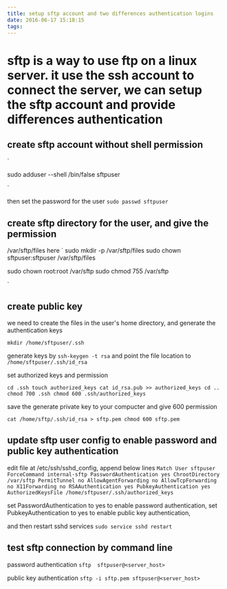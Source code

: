 ```yaml
---
title: setup sftp account and two differences authentication logins
date: 2016-06-17 15:18:15
tags:
---
```


# sftp is a way to use ftp on a linux server. it use the ssh account to connect the server, we can setup the sftp account and provide differences authentication


## create sftp account without shell permission
`

sudo adduser --shell /bin/false sftpuser

`

then set the password for the user
`
sudo passwd sftpuser
`

## create sftp directory for the user, and give the permission
/var/sftp/files here
`
sudo mkdir -p /var/sftp/files
sudo chown sftpuser:sftpuser /var/sftp/files

sudo chown root:root /var/sftp
sudo chmod 755 /var/sftp

`


## create public key

we need to create the files in the user's home directory, and generate the authentication keys

`
mkdir /home/sftpuser/.ssh
`

generate keys by `ssh-keygen -t rsa` and point the file location  to `/home/sftpuser/.ssh/id_rsa`


set authorized keys and permission

`
cd .ssh
touch authorized_keys
cat id_rsa.pub >> authorized_keys
cd ..
chmod 700 .ssh
chmod 600 .ssh/authorized_keys
`

save the generate private key to your compucter and give 600 permission

`
cat /home/sftp/.ssh/id_rsa > sftp.pem
chmod 600 sftp.pem
`


## update sftp user config to enable password and public key authentication

edit file at /etc/ssh/sshd_config, append below lines
`
Match User sftpuser
	ForceCommand internal-sftp
	PasswordAuthentication yes
	ChrootDirectory /var/sftp
	PermitTunnel no
	AllowAgentForwarding no
	AllowTcpForwarding no
	X11Forwarding no
	RSAAuthentication yes
	PubkeyAuthentication yes
	AuthorizedKeysFile /home/sftpuser/.ssh/authorized_keys
`


set PasswordAuthentication to yes to enable password authentication,
set PubkeyAuthentication to yes to enable public key authentication,


and then restart sshd services
`sudo service sshd restart`


## test sftp connection by command line 

password authentication
`
sftp  sftpuser@<server_host>
`


public key  authentication
`
sftp -i sftp.pem sftpuser@<server_host>
`


